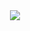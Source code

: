 <div align="center">
  <image src="https://github.com/k-arthik-r/Medix/assets/111432615/1b166c75-5048-403a-a683-d45fb8f0c196"/>
</div>
